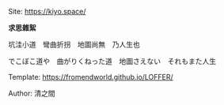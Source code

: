 Site: https://kiyo.space/

**求思雜絮**

坑洼小道　彎曲折拐　地圖尚無　乃人生也

でこぼこ道や　曲がりくねった道　地圖さえない　それもまた人生

Template: https://fromendworld.github.io/LOFFER/

Author: 清之間
